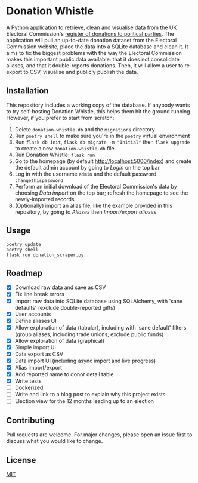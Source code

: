 # Donation Whistle

A Python application to retrieve, clean and visualise data from the UK Electoral
Commission's [register of donations to political
parties](https://search.electoralcommission.org.uk). The application will pull an
up-to-date donation dataset from the Electoral Commission website, place the data into a
SQLite database and clean it. It aims to fix the biggest problems with the way the
Electoral Commission makes this important public data available: that it does not
consolidate aliases, and that it double-reports donations. Then, it will allow a user to
re-export to CSV, visualise and publicly publish the data.

## Installation

This repository includes a working copy of the database. If anybody wants to try
self-hosting Donation Whistle, this helps them hit the ground running. However, if you
prefer to start from scratch:

1. Delete `donation-whistle.db` and the `migrations` directory
2. Run `poetry shell` to make sure you're in the `poetry` virtual environment
3. Run `flask db init`, `flask db migrate -m "Initial"` then `flask upgrade` to create a new
   `donation-whistle.db` file
4. Run Donation Whistle: `flask run`
4. Go to the homepage (by default <http://localhost:5000/index>) and create the default
   admin account by going to *Login* on the top bar
5. Log in with the username `admin` and the default password `changethispassword`
6. Perform an initial download of the Electoral Commission's data by choosing *Data
   import* on the top bar; refresh the homepage to see the newly-imported records
5. (Optionally) import an alias file, like the example provided in this repository, by
   going to *Aliases* then *Import/export aliases*

## Usage

```
poetry update
poetry shell
flask run donation_scraper.py

```

## Roadmap

* [x] Download raw data and save as CSV
* [x] Fix line break errors
* [X] Import raw data into SQLite database using SQLAlchemy, with 'sane defaults'
  (exclude double-reported gifts)
* [X] User accounts
* [X] Define aliases UI
* [X] Allow exploration of data (tabular), including with 'sane default' filters
  (group aliases, including trade unions; exclude public funds)
* [X] Allow exploration of data (graphical)
* [X] Simple import UI
* [X] Data export as CSV
* [X] Data import UI (including async import and live progress)
* [X] Alias import/export
* [X] Add reported name to donor detail table
* [X] Write tests
* [ ] Dockerized
* [ ] Write and link to a blog post to explain why this project exists
* [ ] Election view for the 12 months leading up to an election

## Contributing

Pull requests are welcome. For major changes, please open an issue first
to discuss what you would like to change.

## License

[MIT](https://choosealicense.com/licenses/mit/)
